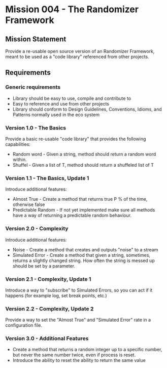 # Mission 004 - The Randomizer Framework

## Mission Statement

Provide a re-usable open source version of an Randomizer Framework, meant to be used as a "code library" referenced from other projects.

## Requirements

### Generic requirements

* Library should be easy to use, compile and contribute to
* Easy to reference and use from other projects
* Library should conform to Design Guidelines, Conventions, Idioms, and Patterns normally used in the eco system

### Version 1.0 - The Basics

Provide a basic re-usable "code library" that provides the following capabilities:

* Random word - Given a string, method should return a random word within.
* Shuffel - Given a list of T, method should return a shuffeled list of T

### Version 1.1 - The Basics, Update 1

Introduce additional features:

* Almost True - Create a method that returns true P % of the time, otherwise false
* Predictable Random - If not yet implemented make sure all methods have a way of returning a predictable random behaviour.

### Version 2.0 - Complexity

Introduce additional features:

* Noise - Create a method that creates and outputs "noise" to a stream
* Simulated Error - Create a method that given a string, sometimes, returns a slightly changed string. How often the string is messed up should be set by a parameter.

### Version 2.1 - Complexity, Update 1

Introduce a way to "subscribe" to Simulated Errors, so you can act if it happens (for example log, set break points, etc.)

### Version 2.2 - Complexity, Update 2

Provide a way to set the "Almost True" and "Simulated Error" rate in a configuration file.

### Version 3.0 - Additional Features

* Create a method that returns a random integer up to a specific number, but never the same number twice, even if process is reset.
* Introduce the ability to reset the ability to return the same value

